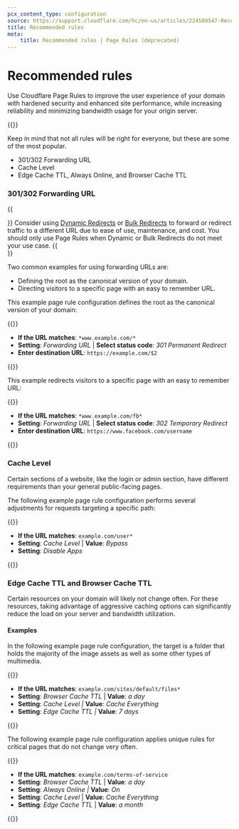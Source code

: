 ```yaml
---
pcx_content_type: configuration
source: https://support.cloudflare.com/hc/en-us/articles/224509547-Recommended-Page-Rules-to-consider
title: Recommended rules
meta:
    title: Recommended rules | Page Rules (deprecated)
---
```


# Recommended rules

Use Cloudflare Page Rules to improve the user experience of your domain with hardened security and enhanced site performance, while increasing reliability and minimizing bandwidth usage for your origin server.

{{<render file="_page-rules-deprecation.md">}}

Keep in mind that not all rules will be right for everyone, but these are some of the most popular.

- 301/302 Forwarding URL
- Cache Level
- Edge Cache TTL, Always Online, and Browser Cache TTL

### 301/302 Forwarding URL

{{<Aside type="note">}}
Consider using [Dynamic Redirects](/rules/url-forwarding/single-redirects/) or [Bulk Redirects](/rules/url-forwarding/bulk-redirects/) to forward or redirect traffic to a different URL due to ease of use, maintenance, and cost. You should only use Page Rules when Dynamic or Bulk Redirects do not meet your use case.
{{</Aside>}}

Two common examples for using forwarding URLs are:

- Defining the root as the canonical version of your domain.
- Directing visitors to a specific page with an easy to remember URL.

This example page rule configuration defines the root as the canonical version of your domain:

{{<example>}}

- **If the URL matches**: `*www.example.com/*`
- **Setting**: _Forwarding URL_ | **Select status code**: _301 Permanent Redirect_
- **Enter destination URL**: `https://example.com/$2`

{{</example>}}

This example redirects visitors to a specific page with an easy to remember URL:

{{<example>}}

- **If the URL matches**: `*www.example.com/fb*`
- **Setting**: _Forwarding URL_ | **Select status code**: _302 Temporary Redirect_
- **Enter destination URL**: `https://www.facebook.com/username`

{{</example>}}

### Cache Level

Certain sections of a website, like the login or admin section, have different requirements than your general public-facing pages.

The following example page rule configuration performs several adjustments for requests targeting a specific path:

{{<example>}}

- **If the URL matches**: `example.com/user*`
- **Setting**: _Cache Level_ | **Value**: _Bypass_
- **Setting**: _Disable Apps_

{{</example>}}

### Edge Cache TTL and Browser Cache TTL

Certain resources on your domain will likely not change often. For these resources, taking advantage of aggressive caching options can significantly reduce the load on your server and bandwidth utilization.

#### Examples

In the following example page rule configuration, the target is a folder that holds the majority of the image assets as well as some other types of multimedia.

{{<example>}}

- **If the URL matches**: `example.com/sites/default/files*`
- **Setting**: _Browser Cache TTL_ | **Value**: _a day_
- **Setting**: _Cache Level |_ **Value**: _Cache Everything_
- **Setting**: _Edge Cache TTL |_ **Value**: _7 days_

{{</example>}}

The following example page rule configuration applies unique rules for critical pages that do not change very often.

{{<example>}}

- **If the URL matches**: `example.com/terms-of-service`
- **Setting**: _Browser Cache TTL_ | **Value**: _a day_
- **Setting**: _Always Online |_ **Value**: _On_
- **Setting**: _Cache Level_ | **Value**: _Cache Everything_
- **Setting**: _Edge Cache TTL_ | **Value**: _a month_

{{</example>}}